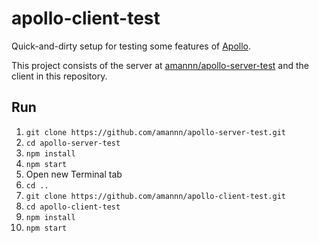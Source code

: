 # apollo-client-test

Quick-and-dirty setup for testing some features of [Apollo](apollostack.com).

This project consists of the server at [amannn/apollo-server-test](https://github.com/amannn/apollo-server-test) and the client in this repository.

## Run
1. `git clone https://github.com/amannn/apollo-server-test.git`
2. `cd apollo-server-test`
3. `npm install`
4. `npm start`
5. Open new Terminal tab
6. `cd ..`
7. `git clone https://github.com/amannn/apollo-client-test.git`
8. `cd apollo-client-test`
9. `npm install`
10. `npm start`
